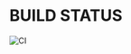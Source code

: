 # BUILD STATUS

![CI](https://github.com/farhansabbir/ostad_devops/actions/workflows/analyze_build_push_docker.yml/badge.svg?branch=main)
